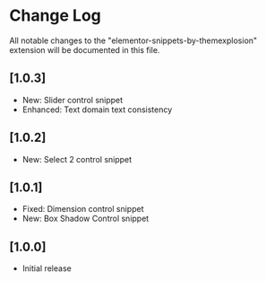 # Change Log

All notable changes to the "elementor-snippets-by-themexplosion" extension will be documented in this file.

## [1.0.3]

- New: Slider control snippet
- Enhanced: Text domain text consistency

## [1.0.2]

- New: Select 2 control snippet

## [1.0.1]

- Fixed: Dimension control snippet
- New: Box Shadow Control snippet

## [1.0.0]

- Initial release
